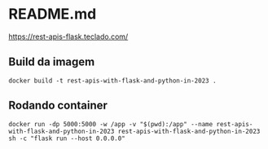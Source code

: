 # README.md
https://rest-apis-flask.teclado.com/

## Build da imagem
```docker build -t rest-apis-with-flask-and-python-in-2023 .```

## Rodando container
```docker run -dp 5000:5000 -w /app -v "$(pwd):/app" --name rest-apis-with-flask-and-python-in-2023 rest-apis-with-flask-and-python-in-2023 sh -c "flask run --host 0.0.0.0"```